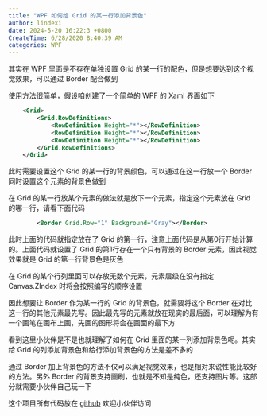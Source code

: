 ```yaml
---
title: "WPF 如何给 Grid 的某一行添加背景色"
author: lindexi
date: 2024-5-20 16:22:3 +0800
CreateTime: 6/28/2020 8:40:39 AM
categories: WPF
---
```


其实在 WPF 里面是不存在单独设置 Grid 的某一行的配色，但是想要达到这个视觉效果，可以通过 Border 配合做到

<!--more-->


<!-- CreateTime:6/28/2020 8:40:39 AM -->



使用方法很简单，假设咱创建了一个简单的 WPF 的 Xaml 界面如下

```xml
    <Grid>
        <Grid.RowDefinitions>
            <RowDefinition Height="*"></RowDefinition>
            <RowDefinition Height="*"></RowDefinition>
            <RowDefinition Height="*"></RowDefinition>
        </Grid.RowDefinitions>
    </Grid>
```

此时需要设置这个 Grid 的某一行的背景颜色，可以通过在这一行放一个 Border 同时设置这个元素的背景色做到

在 Grid 的某一行放某个元素的做法就是放下一个元素，指定这个元素放在 Grid 的哪一行，请看下面代码

```xml
        <Border Grid.Row="1" Background="Gray"></Border>
```

此时上面的代码就指定放在了 Grid 的第一行，注意上面代码是从第0行开始计算的。上面代码就设置了 Grid 的第1行存在一个只有背景的 Border 元素，因此视觉效果就是 Grid 的第一行背景色是灰色

在 Grid 的某个行列里面可以存放无数个元素，元素层级在没有指定 Canvas.ZIndex 时将会按照编写的顺序设置

因此想要让 Border 作为某一行的 Grid 的背景色，就需要将这个 Border 在对比这一行的其他元素最先写。因此最先写的元素就放在现实的最后面，可以理解为有一个画笔在画布上画，先画的图形将会在画面的最下方

看到这里小伙伴是不是也就理解了如何在 Grid 里面的某一列添加背景色呢。其实给 Grid 的列添加背景色和给行添加背景色的方法是差不多的

通过 Border 加上背景色的方法不仅可以满足视觉效果，也是相对来说性能比较好的方法。另外 Border 的背景支持画刷，也就是不知是纯色，还支持图片等。这部分就需要小伙伴自己玩一下

这个项目所有代码放在 [github](https://github.com/lindexi/lindexi_gd/tree/88d685fb9a09f1f1df7b40f080af01e9b6574ce7/WinemwhajallawLigawakuja) 欢迎小伙伴访问

